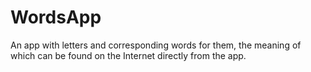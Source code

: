 # WordsApp
An app with letters and corresponding words for them, the meaning of which can be found on the Internet directly from the app.
